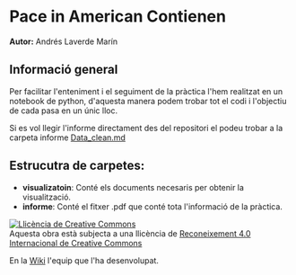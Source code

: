 # Pace in American Contienen

**Autor:** Andrés Laverde Marín 

## Informació general

Per facilitar l'enteniment i el seguiment de la pràctica l'hem realitzat en un notebook de python, d'aquesta manera podem trobar tot el codi i l'objectiu de cada pasa en un únic lloc. 

Si es vol llegir l'informe directament des del repositori el podeu trobar a la carpeta informe [Data_clean.md](https://github.com/alaverma/PAC4_Visualization/blob/master/visualizatoin/data/Data_clean.md)

## Estrucutra de carpetes:

* **visualizatoin**: Conté els documents necesaris per obtenir la visualització.
* **informe**: Conté el fitxer .pdf que conté tota l'informació de la pràctica.

<a rel="license" href="http://creativecommons.org/licenses/by/4.0/"><img alt="Llicència de Creative Commons" style="border-width:0" src="https://i.creativecommons.org/l/by/4.0/88x31.png" /></a><br />Aquesta obra està subjecta a una llicència de <a rel="license" href="http://creativecommons.org/licenses/by/4.0/">Reconeixement 4.0 Internacional de Creative Commons</a>

En la [Wiki](https://github.com/alaverma/PAC4_Visualization/wiki) l'equip que l'ha desenvolupat.
